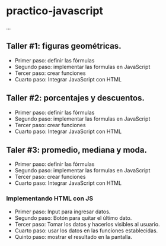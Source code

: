 # practico-javascript

...

## Taller #1: figuras geométricas.

- Primer paso: definir las fórmulas
- Segundo paso: implementar las formulas en JavaScript
- Tercer paso: crear funciones
- Cuarto paso: Integrar JavaScript con HTML

## Taller #2: porcentajes y descuentos.

- Primer paso: definir las fórmulas
- Segundo paso: implementar las formulas en JavaScript
- Tercer paso: crear funciones
- Cuarto paso: Integrar JavaScript con HTML

## Taler #3: promedio, mediana y moda.

- Primer paso: definir las fórmulas
- Segundo paso: implementar las formulas en JavaScript
- Tercer paso: crear funciones
- Cuarto paso: Integrar JavaScript con HTML

### Implementando HTML con JS

- Primer paso: Input para ingresar datos.
- Segundo paso: Botón para quitar el último dato.
- Tercer paso: Tomar los datos y hacerlos visibles al usuario.
- Cuarto paso: usar los datos en las funciones establecidas.
- Quinto paso: mostrar el resultado en la pantalla.
